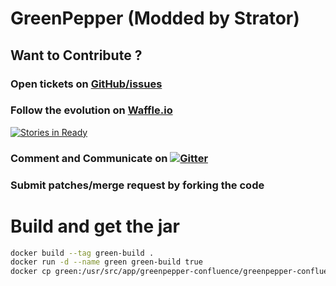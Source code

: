 # GreenPepper (Modded by Strator)

## Want to Contribute ? 

### Open tickets on [GitHub/issues](https://github.com/strator-dev/greenpepper/issues)

### Follow the evolution on [Waffle.io](https://waffle.io/strator-dev/greenpepper) 

[![Stories in Ready](https://badge.waffle.io/strator-dev/greenpepper.png?label=ready&title=Ready)](http://waffle.io/strator-dev/greenpepper) 

### Comment and Communicate on [![Gitter](https://badges.gitter.im/Join%20Chat.svg)](https://gitter.im/strator-dev/greenpepper?utm_source=badge&utm_medium=badge&utm_campaign=pr-badge&utm_content=badge)

### Submit patches/merge request by forking the code

# Build and get the jar

```sh
docker build --tag green-build .
docker run -d --name green green-build true
docker cp green:/usr/src/app/greenpepper-confluence/greenpepper-confluence-plugin/target/greenpepper-confluence5-plugin-<version>-complete.jar .
```
